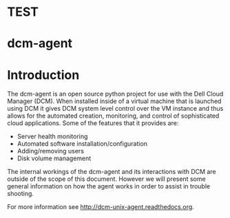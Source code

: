 TEST
=========
dcm-agent
=========

Introduction
============

The dcm-agent is an open source python project for use with the Dell Cloud
Manager (DCM).  When installed inside of a virtual machine that is launched
using DCM it gives DCM system level control over the VM instance and thus
allows for the automated creation, monitoring, and control of sophisticated
cloud applications.  Some of the features that it provides are:

- Server health monitoring
- Automated software installation/configuration
- Adding/removing users
- Disk volume management

The internal workings of the dcm-agent and its interactions with DCM are
outside of the scope of this document.  However we will present some general
information on how the agent works in order to assist in trouble shooting.

For more information see http://dcm-unix-agent.readthedocs.org.
